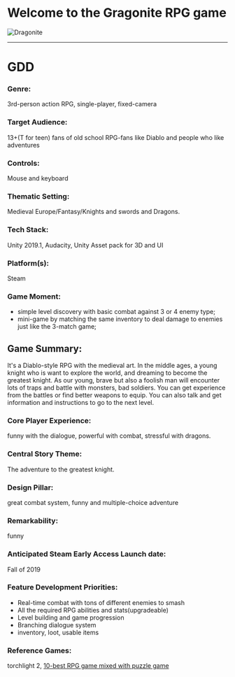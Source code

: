# Welcome to the Gragonite RPG game
![Dragonite](https://user-images.githubusercontent.com/24849085/61681185-0b8f5b00-ad3f-11e9-9cef-e5c08cf6436f.png)
***
# GDD
### Genre:
3rd-person action RPG, single-player, fixed-camera

### Target Audience:
13+(T for teen) fans of old school RPG-fans like Diablo and people who like adventures
### Controls:
 Mouse and keyboard

### Thematic Setting:
Medieval Europe/Fantasy/Knights and swords and Dragons.
### Tech Stack:
 Unity 2019.1, Audacity, Unity Asset pack for 3D and UI

### Platform(s):
Steam

### Game Moment:
* simple level discovery with basic combat against 3 or 4 enemy type;
* mini-game by matching the same inventory to deal damage to enemies just like the 3-match game;


## Game Summary: 
It's a Diablo-style RPG with the medieval art. In the middle ages, a young knight who is want to explore the world, and dreaming to become the greatest knight. As our young, brave but also a foolish man will encounter lots of traps and battle with monsters, bad soldiers. You can get experience from the battles or find better weapons to equip. You can also talk and get information and instructions to go to the next level.
### Core Player Experience: 
funny with the dialogue, powerful with combat, stressful with dragons.
### Central Story Theme: 
The adventure to the greatest knight.
### Design Pillar: 
great combat system, funny and multiple-choice adventure
### Remarkability: 
funny
### Anticipated Steam Early Access Launch date: 
Fall of 2019
### Feature Development Priorities:
* Real-time combat with tons of different enemies to smash
* All the required RPG abilities and stats(upgradeable)
* Level building and game progression
* Branching dialogue system
* inventory, loot, usable items

### Reference Games:
torchlight 2, [10-best RPG game mixed with puzzle game](https://www.geek.com/games/every-puzzle-game-gets-turned-into-an-rpg-here-are-10-1604452/)
